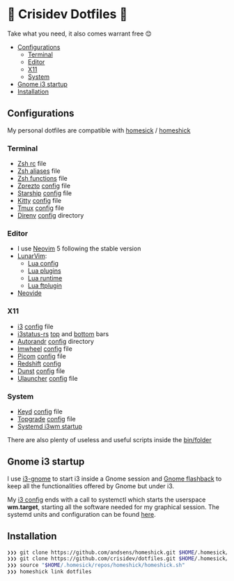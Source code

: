 # 🤟 Crisidev Dotfiles 🤟
Take what you need, it also comes warrant free 😊

<!-- vim-markdown-toc Marked -->

* [Configurations](#configurations)
    * [Terminal](#terminal)
    * [Editor](#editor)
    * [X11](#x11)
    * [System](#system)
* [Gnome i3 startup](#gnome-i3-startup)
* [Installation](#installation)

<!-- vim-markdown-toc -->
## Configurations
My personal dotfiles are compatible with [homesick](https://github.com/technicalpickles/homesick) / [homeshick](https://github.com/andsens/homeshick)
### Terminal
* [Zsh rc](/blob/main/home/.zshrc) file
* [Zsh aliases](/blob/main/home/.zsh_aliases) file
* [Zsh functions](/blob/main/home/.zsh_functions) file
* [Zprezto](https://github.com/sorin-ionescu/prezto) [config](/blob/main/home/.zpreztorc) file
* [Starship](https://starship.rs) [config](/blob/main/home/.config/starship.toml) file
* [Kitty](https://sw.kovidgoyal.net/kitty/) [config](/blob/main/home/.config/kitty) file
* [Tmux](https://github.com/tmux/tmux/wiki) [config](/blob/main/home/.tmux.conf) file
* [Direnv](https://direnv.net/) [config](/blob/main/home/.config/direnv) directory

### Editor
* I use [Neovim](https://neovim.io) 5 following the stable version
* [LunarVim](https://lunarvim.org):
    - [Lua config](/blob/main/home/.config/lvim/config.lua)
    - [Lua plugins](/blob/main/home/.config/lvim/lua/user/plugins.lua)
    - [Lua runtime](/blob/main/home/.config/lvim/lua/user)
    - [Lua ftplugin](/blob/main/home/.config/lvim/ftplugin)
* [Neovide](https://github.com/neovide/neovide)

### X11
* [i3](https://i3wm.org/) [config](/blob/main/home/.config/i3/config) file
* [i3status-rs](https://github.com/greshake/i3status-rust) [top](/blob/main/home/.config/i3/config/top.toml) and [bottom](/blob/main/home/.config/i3/config/bottom.toml) bars
* [Autorandr](https://github.com/phillipberndt/autorandr) [config](/blob/main/home/.config/autorandr) directory
* [Imwheel](https://manpages.ubuntu.com/manpages/artful/man1/imwheel.1.html) [config](/blob/main/home/.imwheelrc) file
* [Picom](https://github.com/yshui/picom) [config](/blob/main/home/.config/picom/picom.conf) file
* [Redshift](https://wiki.archlinux.org/title/redshift) [config](/blob/main/home/.config/redshift/redshift.conf)
* [Dunst](https://dunst-project.org/) [config](/blob/main/home/.config/i3/config/dunst/dunstrc) file
* [Ulauncher](https://ulauncher.io/) [config](/blob/main/home/.config/ulauncher/settings.json) file

### System
* [Keyd](https://github.com/rvaiya/keyd) [config](/blob/main/system/etc/keyd/keyd.cfg) file
* [Topgrade](https://github.com/r-darwish/topgrade) [config](/blob/main/home/.config/topgrade.toml) file
* [Systemd i3wm startup](/blob/main/home/.config/systemd/user)

There are also plenty of useless and useful scripts inside the [bin/folder](/blob/main/home/.bin)

## Gnome i3 startup
I use [i3-gnome](https://github.com/i3-gnome/i3-gnome) to start i3 inside a Gnome session and [Gnome flashback](https://wiki.gnome.org/Projects/GnomeFlashback) to keep all the functionalities offered by Gnome but under i3.

My [i3 config](/blob/main/home/.config/i3/config) ends with a call to systemctl which starts the userspace **wm.target**, starting all the software needed for my graphical session. The systemd units and configuration can be found [here](/blob/main/home/.config/systemd/user).

## Installation
```sh
❯❯❯ git clone https://github.com/andsens/homeshick.git $HOME/.homesick/repos/homeshick
❯❯❯ git clone https://github.com/crisidev/dotfiles.git $HOME/.homesick/dotfiles
❯❯❯ source "$HOME/.homesick/repos/homeshick/homeshick.sh"
❯❯❯ homeshick link dotfiles
```
